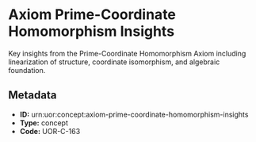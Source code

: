 # Axiom Prime-Coordinate Homomorphism Insights

Key insights from the Prime-Coordinate Homomorphism Axiom including linearization of structure, coordinate isomorphism, and algebraic foundation.

## Metadata

- **ID:** urn:uor:concept:axiom-prime-coordinate-homomorphism-insights
- **Type:** concept
- **Code:** UOR-C-163

